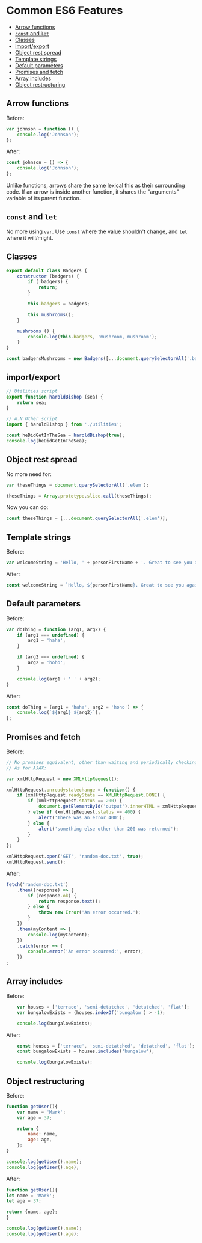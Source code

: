# Common ES6 Features

<!-- MarkdownTOC autolink="true" -->

- [Arrow functions](#arrow-functions)
- [`const` and `let`](#const-and-let)
- [Classes](#classes)
- [import/export](#importexport)
- [Object rest spread](#object-rest-spread)
- [Template strings](#template-strings)
- [Default parameters](#default-parameters)
- [Promises and fetch](#promises-and-fetch)
- [Array includes](#array-includes)
- [Object restructuring](#object-restructuring)

<!-- /MarkdownTOC -->


<a name="arrow-functions"></a>
## Arrow functions

Before:

```javascript
var johnson = function () {
    console.log('Johnson');
};
```

After:

```javascript
const johnson = () => {
    console.log('Johnson');
};
```

Unlike functions, arrows share the same lexical this as their surrounding code. If an arrow is inside another function, it shares the "arguments" variable of its parent function.

<a name="const-let"></a>
## `const` and `let`

No more using `var`. Use `const` where the value shouldn't change, and `let` where it will/might.

<a name="classes"></a>
## Classes

```javascript
export default class Badgers {
    constructor (badgers) {
        if (!badgers) {
            return;
        }

        this.badgers = badgers;

        this.mushrooms();
    }

    mushrooms () {
        console.log(this.badgers, 'mushroom, mushroom');
    }
}

const badgersMushrooms = new Badgers([...document.querySelectorAll('.badgers')]);
```

<a name="import-export"></a>
## import/export

```javascript
// Utilities script
export function haroldBishop (sea) {
    return sea;
}

// A.N Other script
import { haroldBishop } from './utilities';

const heDidGetInTheSea = haroldBishop(true);
console.log(heDidGetInTheSea);
```

<a name="object-rest-spread"></a>
## Object rest spread

No more need for:

```javascript
var theseThings = document.querySelectorAll('.elem');

theseThings = Array.prototype.slice.call(theseThings);
```

Now you can do:

```javascript
const theseThings = [...document.querySelectorAll('.elem')];
```

<a name="template-strings"></a>
## Template strings

Before:

```javascript
var welcomeString = 'Hello, ' + personFirstName + '. Great to see you again';
```

After:

```javascript
const welcomeString = `Hello, ${personFirstName}. Great to see you again`;
```

<a name="default-parameters"></a>
## Default parameters

Before:

```javascript
var doThing = function (arg1, arg2) {
    if (arg1 === undefined) {
        arg1 = 'haha';
    }

    if (arg2 === undefined) {
        arg2 = 'hoho';
    }

    console.log(arg1 + ' ' + arg2);
}
```

After:

```javascript
const doThing = (arg1 = 'haha', arg2 = 'hoho') => {
    console.log(`${arg1} ${arg2}`);
};
```

<a name="promises-fetch"></a>
## Promises and fetch

Before:

```javascript
// No promises equivalent, other than waiting and periodically checking if something is done
// As for AJAX:

var xmlHttpRequest = new XMLHttpRequest();

xmlHttpRequest.onreadystatechange = function() {
    if (xmlHttpRequest.readyState == XMLHttpRequest.DONE) {
        if (xmlHttpRequest.status == 200) {
            document.getElementById('output').innerHTML = xmlHttpRequest.responseText;
        } else if (xmlHttpRequest.status == 400) {
            alert('There was an error 400');
        } else {
            alert('something else other than 200 was returned');
        }
    }
};

xmlHttpRequest.open('GET', 'random-doc.txt', true);
xmlHttpRequest.send();
```

After:

```javascript
fetch('random-doc.txt')
    .then((response) => {
        if (response.ok) {
            return response.text();
        } else {
            throw new Error('An error occurred.');
        }
    })
    .then(myContent => {
        console.log(myContent);
    })
    .catch(error => {
        console.error('An error occurred:', error);
    })
;
```

<a name="array-includes"></a>
## Array includes

Before:

```javascript
    var houses = ['terrace', 'semi-detatched', 'detatched', 'flat'];
    var bungalowExists = (houses.indexOf('bungalow') > -1);

    console.log(bungalowExists);
```

After:

```javascript
    const houses = ['terrace', 'semi-detatched', 'detatched', 'flat'];
    const bungalowExists = houses.includes('bungalow');

    console.log(bungalowExists);
```

<a name="object-restructuring"></a>
## Object restructuring

Before:

```javascript
function getUser(){
    var name = 'Mark';
    var age = 37;

    return {
        name: name,
        age: age,
    };
}

console.log(getUser().name);
console.log(getUser().age);
```

After:

```javascript
function getUser(){
let name = 'Mark';
let age = 37;

return {name, age};
}

console.log(getUser().name);
console.log(getUser().age);
```
